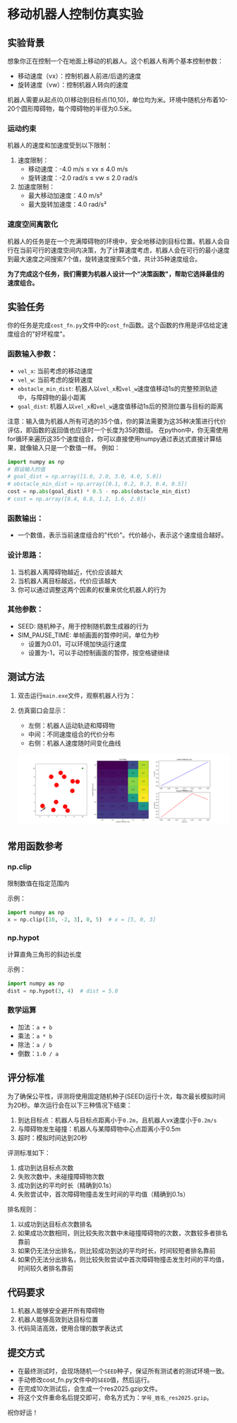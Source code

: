 # 移动机器人控制仿真实验
## 实验背景

想象你正在控制一个在地面上移动的机器人。这个机器人有两个基本控制参数：
- 移动速度（vx）：控制机器人前进/后退的速度
- 旋转速度（vw）：控制机器人转向的速度

机器人需要从起点(0,0)移动到目标点(10,10)，单位均为米。环境中随机分布着10-20个圆形障碍物，每个障碍物的半径为0.5米。

### 运动约束
机器人的速度和加速度受到以下限制：
1. 速度限制：
   - 移动速度：-4.0 m/s ≤ vx ≤ 4.0 m/s
   - 旋转速度：-2.0 rad/s ≤ vw ≤ 2.0 rad/s
2. 加速度限制：
   - 最大移动加速度：4.0 m/s²
   - 最大旋转加速度：4.0 rad/s²

### 速度空间离散化
机器人的任务是在一个充满障碍物的环境中，安全地移动到目标位置。机器人会自行在当前可行的速度空间内决策，为了计算速度考虑，机器人会在可行的最小速度到最大速度之间搜索7个值，旋转速度搜索5个值，共计35种速度组合。

**为了完成这个任务，我们需要为机器人设计一个"决策函数"，帮助它选择最佳的速度组合。**

## 实验任务

你的任务是完成`cost_fn.py`文件中的`cost_fn`函数。这个函数的作用是评估给定速度组合的"好坏程度"。

### 函数输入参数：
- `vel_x`: 当前考虑的移动速度
- `vel_w`: 当前考虑的旋转速度
- `obstacle_min_dist`: 机器人以`vel_x`和`vel_w`速度值移动1s的完整预测轨迹中，与障碍物的最小距离
- `goal_dist`: 机器人以`vel_x`和`vel_w`速度值移动1s后的预测位置与目标的距离

注意：输入值为机器人所有可选的35个值，你的算法需要为这35种决策进行代价评估，即函数的返回值也应该时一个长度为35的数组。
在python中，你无需使用for循环来遍历这35个速度组合，你可以直接使用numpy通过表达式直接计算结果，就像输入只是一个数值一样。
例如：

```python
import numpy as np
# 假设输入的值
# goal_dist = np.array([1.0, 2.0, 3.0, 4.0, 5.0])
# obstacle_min_dist = np.array([0.1, 0.2, 0.3, 0.4, 0.5])
cost = np.abs(goal_dist) * 0.5 - np.abs(obstacle_min_dist)
# cost = np.array([0.4, 0.8, 1.2, 1.6, 2.0])
```


### 函数输出：
- 一个数值，表示当前速度组合的"代价"。代价越小，表示这个速度组合越好。

### 设计思路：
1. 当机器人离障碍物越近，代价应该越大
2. 当机器人离目标越远，代价应该越大
3. 你可以通过调整这两个因素的权重来优化机器人的行为

### 其他参数：

* SEED: 随机种子，用于控制随机数生成器的行为
* SIM_PAUSE_TIME: 单帧画面的暂停时间，单位为秒
   * 设置为0.01，可以环境加快运行速度
   * 设置为-1，可以手动控制画面的暂停，按空格键继续

## 测试方法

1. 双击运行`main.exe`文件，观察机器人行为：
2. 仿真窗口会显示：
   - 左侧：机器人运动轨迹和障碍物
   - 中间：不同速度组合的代价分布
   - 右侧：机器人速度随时间变化曲线

   ![GUI](2025.png)


## 常用函数参考

### np.clip
限制数值在指定范围内

示例：
```python
import numpy as np
x = np.clip([10, -2, 3], 0, 5)  # x = [5, 0, 3]
```

### np.hypot
计算直角三角形的斜边长度

示例：
```python
import numpy as np
dist = np.hypot(3, 4)  # dist = 5.0
```

### 数学运算
- 加法：`a + b`
- 乘法：`a * b`
- 除法：`a / b`
- 倒数：`1.0 / a`

## 评分标准

为了确保公平性，评测将使用固定随机种子(SEED)运行十次，每次最长模拟时间为20秒。单次运行会在以下三种情况下结束：
1. 到达目标点：机器人与目标点距离小于`0.2m`，且机器人vx速度小于`0.2m/s`
2. 与障碍物发生碰撞：机器人与某障碍物中心点距离小于0.5m
3. 超时：模拟时间达到20秒

评测标准如下：
1. 成功到达目标点次数
2. 失败次数中，未碰撞障碍物次数
3. 成功到达的平均时长（精确到0.1s）
4. 失败尝试中，首次障碍物撞击发生时间的平均值（精确到0.1s）

排名规则：
1. 以成功到达目标点次数排名
2. 如果成功次数相同，则比较失败次数中未碰撞障碍物的次数，次数较多者排名靠前
3. 如果仍无法分出排名，则比较成功到达的平均时长，时间较短者排名靠前
4. 如果仍无法分出排名，则比较失败尝试中首次障碍物撞击发生时间的平均值，时间较久者排名靠前

## 代码要求

1. 机器人能够安全避开所有障碍物
2. 机器人能够高效到达目标位置
3. 代码简洁高效，使用合理的数学表达式

## 提交方式

* 在最终测试时，会现场随机一个`SEED`种子，保证所有测试者的测试环境一致。
* 手动修改cost_fn.py文件中的`SEED`值，然后运行。
* 在完成10次测试后，会生成一个res2025.gzip文件。
* 将这个文件重命名后提交即可，命名方式为：`学号_姓名_res2025.gzip`。

祝你好运！
